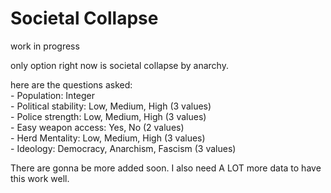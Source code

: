 # Societal Collapse

work in progress

only option right now is societal collapse by anarchy.

here are the questions asked: \
    - Population: Integer \
    - Political stability: Low, Medium, High (3 values) \
    - Police strength: Low, Medium, High (3 values) \
    - Easy weapon access: Yes, No (2 values) \
    - Herd Mentality: Low, Medium, High (3 values) \
    - Ideology: Democracy, Anarchism, Fascism (3 values)


There are gonna be more added soon. I also need A LOT more data to have this work well.